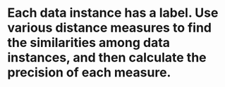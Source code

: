 # Each data instance has a label. Use various distance measures to find the similarities among data instances, and then calculate the precision of each measure.
